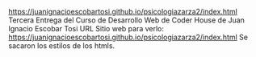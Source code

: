 https://juanignacioescobartosi.github.io/psicologiazarza2/index.html
Tercera Entrega del Curso de Desarrollo Web de Coder House de Juan Ignacio Escobar Tosi
URL Sitio web para verlo: https://juanignacioescobartosi.github.io/psicologiazarza2/index.html
Se sacaron los estilos de los htmls. 
